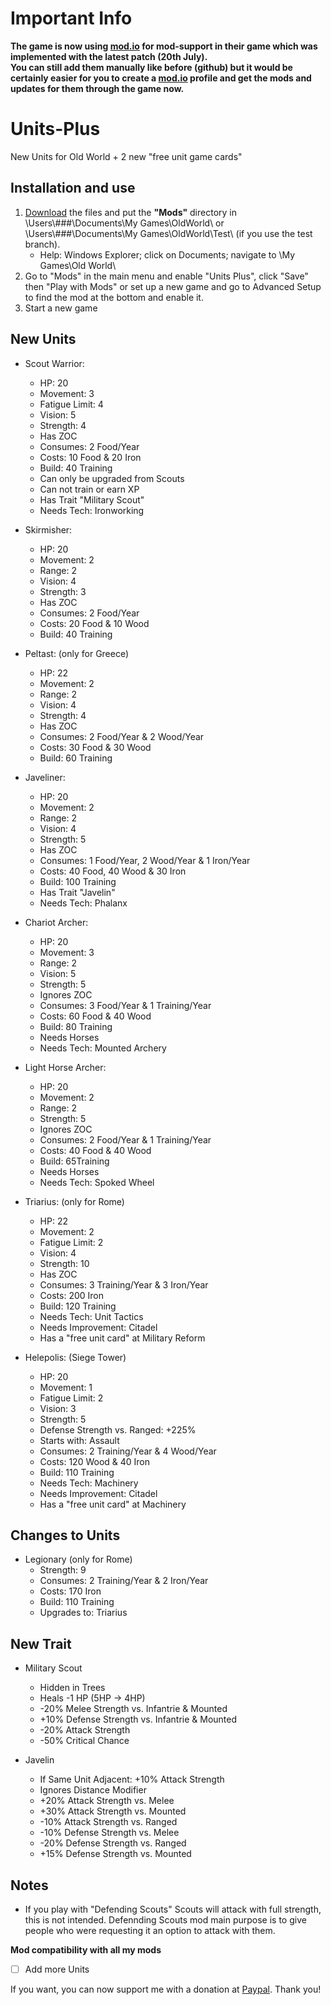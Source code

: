 # Important Info
**The game is now using [mod.io](https://oldworld.mod.io/) for mod-support in their game which was implemented with the latest patch (20th July).<br>
You can still add them manually like before (github) but it would be certainly easier for you to create a [mod.io](https://oldworld.mod.io/) profile and get the mods and updates for them through the game now.**

# Units-Plus
New Units for Old World + 2 new "free unit game cards"

## Installation and use

1. [Download](https://github.com/ShadowDuke/OW_Units-Plus/archive/master.zip) the files and put the **"Mods"** directory in \Users\\###\Documents\My Games\OldWorld\ or \Users\\###\Documents\My Games\OldWorld\Test\ (if you use the test branch).
   - Help: Windows Explorer; click on Documents; navigate to \My Games\Old World\
2. Go to "Mods" in the main menu and enable "Units Plus", click "Save" then "Play with Mods" or set up a new game and go to Advanced Setup to find the mod at the bottom and enable it. 
3. Start a new game


## New Units

- Scout Warrior:
   - HP: 20
   - Movement: 3
   - Fatigue Limit: 4
   - Vision: 5
   - Strength: 4
   - Has ZOC
   - Consumes: 2 Food/Year
   - Costs: 10 Food & 20 Iron
   - Build: 40 Training
   - Can only be upgraded from Scouts
   - Can not train or earn XP
   - Has Trait "Military Scout"
   - Needs Tech: Ironworking

- Skirmisher:
   - HP: 20
   - Movement: 2
   - Range: 2
   - Vision: 4
   - Strength: 3
   - Has ZOC
   - Consumes: 2 Food/Year
   - Costs: 20 Food & 10 Wood
   - Build: 40 Training
   
- Peltast: (only for Greece)
   - HP: 22
   - Movement: 2
   - Range: 2
   - Vision: 4
   - Strength: 4
   - Has ZOC
   - Consumes: 2 Food/Year & 2 Wood/Year
   - Costs: 30 Food & 30 Wood
   - Build: 60 Training

- Javeliner:
   - HP: 20
   - Movement: 2
   - Range: 2
   - Vision: 4
   - Strength: 5
   - Has ZOC
   - Consumes: 1 Food/Year, 2 Wood/Year & 1 Iron/Year
   - Costs: 40 Food, 40 Wood & 30 Iron
   - Build: 100 Training
   - Has Trait "Javelin"
   - Needs Tech: Phalanx
   
- Chariot Archer:
   - HP: 20
   - Movement: 3
   - Range: 2
   - Vision: 5
   - Strength: 5
   - Ignores ZOC
   - Consumes: 3 Food/Year & 1 Training/Year
   - Costs: 60 Food & 40 Wood
   - Build: 80 Training
   - Needs Horses
   - Needs Tech: Mounted Archery

- Light Horse Archer:
   - HP: 20
   - Movement: 2
   - Range: 2
   - Strength: 5
   - Ignores ZOC
   - Consumes: 2 Food/Year & 1 Training/Year
   - Costs: 40 Food & 40 Wood
   - Build: 65Training
   - Needs Horses
   - Needs Tech: Spoked Wheel
   
- Triarius: (only for Rome)
   - HP: 22
   - Movement: 2
   - Fatigue Limit: 2
   - Vision: 4
   - Strength: 10
   - Has ZOC
   - Consumes: 3 Training/Year & 3 Iron/Year
   - Costs: 200 Iron
   - Build: 120 Training
   - Needs Tech: Unit Tactics
   - Needs Improvement: Citadel
   - Has a "free unit card" at Military Reform
   
- Helepolis: (Siege Tower)
   - HP: 20
   - Movement: 1
   - Fatigue Limit: 2
   - Vision: 3
   - Strength: 5
   - Defense Strength vs. Ranged: +225%
   - Starts with: Assault
   - Consumes: 2 Training/Year & 4 Wood/Year
   - Costs: 120 Wood & 40 Iron
   - Build: 110 Training
   - Needs Tech: Machinery
   - Needs Improvement: Citadel
   - Has a "free unit card" at Machinery

## Changes to Units

- Legionary (only for Rome)
   - Strength: 9
   - Consumes: 2 Training/Year & 2 Iron/Year
   - Costs: 170 Iron
   - Build: 110 Training
   - Upgrades to: Triarius
   
## New Trait

- Military Scout
   - Hidden in Trees
   - Heals -1 HP (5HP -> 4HP)
   - -20% Melee Strength vs. Infantrie & Mounted
   - +10% Defense Strength vs. Infantrie & Mounted
   - -20% Attack Strength
   - -50% Critical Chance
   
- Javelin
   - If Same Unit Adjacent: +10% Attack Strength
   - Ignores Distance Modifier
   - +20% Attack Strength vs. Melee
   - +30% Attack Strength vs. Mounted
   - -10% Attack Strength vs. Ranged
   - -10% Defense Strength vs. Melee
   - -20% Defense Strength vs. Ranged
   - +15% Defense Strength vs. Mounted

## Notes  

- If you play with "Defending Scouts" Scouts will attack with full strength, this is not intended. Defennding Scouts mod main purpose is to give people who were requesting it an option to attack with them.

**Mod compatibility with all my mods**

- [ ] Add more Units



If you want, you can now support me with a donation at [Paypal](https://www.paypal.com/cgi-bin/webscr?cmd=_s-xclick&hosted_button_id=5X8TNX5DN2G5C&source=url). Thank you!
